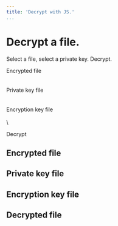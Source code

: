```yaml
---
title: 'Decrypt with JS.'
...
```


Decrypt a file.
===============

Select a file, select a private key. Decrypt.

Encrypted file\
\
\
 Private key file\
\
\
 Encryption key file\
\
\

Decrypt

Encrypted file
--------------

Private key file
----------------

Encryption key file
-------------------

Decrypted file
--------------
